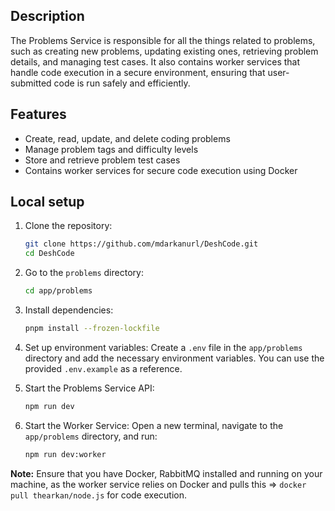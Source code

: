 ## Description
The Problems Service is responsible for all the things related to problems, such as creating new problems, updating existing ones, retrieving problem details, and managing test cases. It also contains worker services that handle code execution in a secure environment, ensuring that user-submitted code is run safely and efficiently.

## Features
- Create, read, update, and delete coding problems
- Manage problem tags and difficulty levels
- Store and retrieve problem test cases
- Contains worker services for secure code execution using Docker

## Local setup
1. Clone the repository:
   ```bash
   git clone https://github.com/mdarkanurl/DeshCode.git
   cd DeshCode
   ```
2. Go to the `problems` directory:
   ```bash
   cd app/problems
   ```
3. Install dependencies:
   ```bash
   pnpm install --frozen-lockfile
   ```
4. Set up environment variables:
   Create a `.env` file in the `app/problems` directory and add the necessary environment variables. You can use the provided `.env.example` as a reference.

5. Start the Problems Service API:
   ```bash
   npm run dev
   ```
6. Start the Worker Service:
   Open a new terminal, navigate to the `app/problems` directory, and run:
   ```bash
   npm run dev:worker
   ```

**Note:** Ensure that you have Docker, RabbitMQ installed and running on your machine, as the worker service relies on Docker and pulls this => `docker pull thearkan/node.js` for code execution.